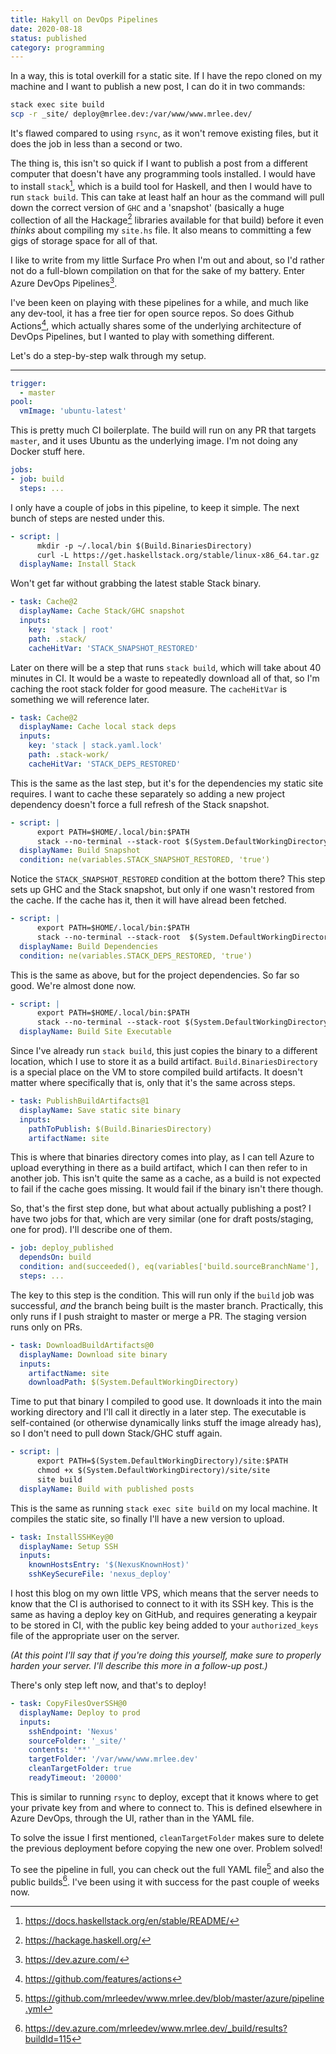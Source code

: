 ```yaml
---
title: Hakyll on DevOps Pipelines
date: 2020-08-18
status: published
category: programming
---
```


In a way, this is total overkill for a static site. If I have the repo cloned on my machine and I want to publish a new post, I can do it in two commands:

```bash
stack exec site build
scp -r _site/ deploy@mrlee.dev:/var/www/www.mrlee.dev/
```

It's flawed compared to using `rsync`, as it won't remove existing files, but it does the job in less than a second or two.

The thing is, this isn't so quick if I want to publish a post from a different computer that doesn't have any programming tools installed. I would have to install `stack`[^1], which is a build tool for Haskell, and then I would have to run `stack build`. This can take at least half an hour as the command will pull down the correct version of `GHC` and a 'snapshot' (basically a huge collection of all the Hackage[^2] libraries available for that build) before it even _thinks_ about compiling my `site.hs` file. It also means to committing a few gigs of storage space for all of that.

I like to write from my little Surface Pro when I'm out and about, so I'd rather not do a full-blown compilation on that for the sake of my battery. Enter Azure DevOps Pipelines[^3].

I've been keen on playing with these pipelines for a while, and much like any dev-tool, it has a free tier for open source repos. So does Github Actions[^4], which actually shares some of the underlying architecture of DevOps Pipelines, but I wanted to play with something different.

Let's do a step-by-step walk through my setup.

----------

```yaml
trigger:
  - master
pool:
  vmImage: 'ubuntu-latest'
```

This is pretty much CI boilerplate. The build will run on any PR that targets `master`, and it uses Ubuntu as the underlying image. I'm not doing any Docker stuff here.

```yaml
jobs:
- job: build
  steps: ...
```

I only have a couple of jobs in this pipeline, to keep it simple. The next bunch of steps are nested under this.

```yaml
- script: |
      mkdir -p ~/.local/bin $(Build.BinariesDirectory)
      curl -L https://get.haskellstack.org/stable/linux-x86_64.tar.gz | tar xz --wildcards --strip-components=1 -C ~/.local/bin '*/stack'
  displayName: Install Stack
```

Won't get far without grabbing the latest stable Stack binary.

```yaml
- task: Cache@2
  displayName: Cache Stack/GHC snapshot
  inputs:
    key: 'stack | root'
    path: .stack/
    cacheHitVar: 'STACK_SNAPSHOT_RESTORED'
```

Later on there will be a step that runs `stack build`, which will take about 40 minutes in CI. It would be a waste to repeatedly download all of that, so I'm caching the root stack folder for good measure. The `cacheHitVar` is something we will reference later.

```yaml
- task: Cache@2
  displayName: Cache local stack deps
  inputs:
    key: 'stack | stack.yaml.lock'
    path: .stack-work/
    cacheHitVar: 'STACK_DEPS_RESTORED'
```

This is the same as the last step, but it's for the dependencies my static site requires. I want to cache these separately so adding a new project dependency doesn't force a full refresh of the Stack snapshot.

```yaml
- script: |
      export PATH=$HOME/.local/bin:$PATH
      stack --no-terminal --stack-root $(System.DefaultWorkingDirectory)/.stack setup
  displayName: Build Snapshot
  condition: ne(variables.STACK_SNAPSHOT_RESTORED, 'true')
```

Notice the `STACK_SNAPSHOT_RESTORED` condition at the bottom there? This step sets up GHC and the Stack snapshot, but only if one wasn't restored from the cache. If the cache has it, then it will have alread been fetched.

```yaml
- script: |
      export PATH=$HOME/.local/bin:$PATH
      stack --no-terminal --stack-root  $(System.DefaultWorkingDirectory)/.stack build
  displayName: Build Dependencies
  condition: ne(variables.STACK_DEPS_RESTORED, 'true')
```

This is the same as above, but for the project dependencies. So far so good. We're almost done now.

```yaml
- script: |
      export PATH=$HOME/.local/bin:$PATH
      stack --no-terminal --stack-root $(System.DefaultWorkingDirectory)/.stack install --local-bin-path $(Build.BinariesDirectory)
  displayName: Build Site Executable
```

Since I've already run `stack build`, this just copies the binary to a different location, which I use to store it as a build artifact. `Build.BinariesDirectory` is a special place on the VM to store compiled build artifacts. It doesn't matter where specifically that is, only that it's the same across steps.

```yaml
- task: PublishBuildArtifacts@1
  displayName: Save static site binary
  inputs:
    pathToPublish: $(Build.BinariesDirectory)
    artifactName: site
```

This is where that binaries directory comes into play, as I can tell Azure to upload everything in there as a build artifact, which I can then refer to in another job. This isn't quite the same as a cache, as a build is not expected to fail if the cache goes missing. It would fail if the binary isn't there though.

So, that's the first step done, but what about actually publishing a post? I have two jobs for that, which are very similar (one for draft posts/staging, one for prod). I'll describe one of them.

```yaml
- job: deploy_published
  dependsOn: build
  condition: and(succeeded(), eq(variables['build.sourceBranchName'], 'master'))
  steps: ...
```

The key to this step is the condition. This will run only if the `build` job was successful, *and* the branch being built is the master branch. Practically, this only runs if I push straight to master or merge a PR. The staging version runs only on PRs.

```yaml
- task: DownloadBuildArtifacts@0
  displayName: Download site binary
  inputs:
    artifactName: site
    downloadPath: $(System.DefaultWorkingDirectory)
```

Time to put that binary I compiled to good use. It downloads it into the main working directory and I'll call it directly in a later step. The executable is self-contained (or otherwise dynamically links stuff the image already has), so I don't need to pull down Stack/GHC stuff again.

```yaml
- script: |
      export PATH=$(System.DefaultWorkingDirectory)/site:$PATH
      chmod +x $(System.DefaultWorkingDirectory)/site/site
      site build
  displayName: Build with published posts
```

This is the same as running `stack exec site build` on my local machine. It compiles the static site, so finally I'll have a new version to upload.

```yaml
- task: InstallSSHKey@0
  displayName: Setup SSH
  inputs:
    knownHostsEntry: '$(NexusKnownHost)'
    sshKeySecureFile: 'nexus_deploy'
```

I host this blog on my own little VPS, which means that the server needs to know that the CI is authorised to connect to it with its SSH key. This is the same as having a deploy key on GitHub, and requires generating a keypair to be stored in CI, with the public key being added to your `authorized_keys` file of the appropriate user on the server.

_(At this point I'll say that if you're doing this yourself, make sure to properly harden your server. I'll describe this more in a follow-up post.)_

There's only step left now, and that's to deploy!

```yaml
- task: CopyFilesOverSSH@0
  displayName: Deploy to prod
  inputs:
    sshEndpoint: 'Nexus'
    sourceFolder: '_site/'
    contents: '**'
    targetFolder: '/var/www/www.mrlee.dev'
    cleanTargetFolder: true
    readyTimeout: '20000'
```

This is similar to running `rsync` to deploy, except that it knows where to get your private key from and where to connect to. This is defined elsewhere in Azure DevOps, through the UI, rather than in the YAML file.

To solve the issue I first mentioned, `cleanTargetFolder` makes sure to delete the previous deployment before copying the new one over. Problem solved!

To see the pipeline in full, you can check out the full YAML file[^5] and also the public builds[^6]. I've been using it with success for the past couple of weeks now.

[^1]: <https://docs.haskellstack.org/en/stable/README/> 
[^2]: <https://hackage.haskell.org/>
[^3]: <https://dev.azure.com/>
[^4]: <https://github.com/features/actions>
[^5]: <https://github.com/mrleedev/www.mrlee.dev/blob/master/azure/pipeline.yml>
[^6]: <https://dev.azure.com/mrleedev/www.mrlee.dev/_build/results?buildId=115>